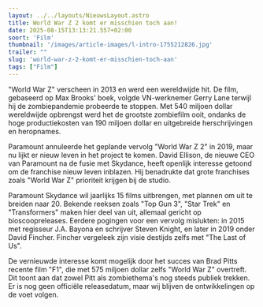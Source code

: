 ```yaml
---
layout: ../../layouts/NieuwsLayout.astro
title: World War Z 2 komt er misschien toch aan!
date: 2025-08-15T13:13:21.557+02:00
soort: 'Film'
thumbnail: '/images/article-images/l-intro-1755212826.jpg'
trailer: ""
slug: 'world-war-z-2-komt-er-misschien-toch-aan'
tags: ["Film"]
---
```


"World War Z" verscheen in 2013 en werd een wereldwijde hit. De film, gebaseerd
op Max Brooks' boek, volgde VN-werknemer Gerry Lane terwijl hij de
zombiepandemie probeerde te stoppen. Met 540 miljoen dollar wereldwijde
opbrengst werd het de grootste zombiefilm ooit, ondanks de hoge productiekosten
van 190 miljoen dollar en uitgebreide herschrijvingen en heropnames.

Paramount annuleerde het geplande vervolg "World War Z 2" in 2019, maar nu lijkt
er nieuw leven in het project te komen. David Ellison, de nieuwe CEO van
Paramount na de fusie met Skydance, heeft openlijk interesse getoond om de
franchise nieuw leven inblazen. Hij benadrukte dat grote franchises zoals "World
War Z" prioriteit krijgen bij de studio.

Paramount Skydance wil jaarlijks 15 films uitbrengen, met plannen om uit te
breiden naar 20. Bekende reeksen zoals "Top Gun 3", "Star Trek" en
"Transformers" maken hier deel van uit, allemaal gericht op bioscoopreleases.
Eerdere pogingen voor een vervolg mislukten: in 2015 met regisseur J.A. Bayona
en schrijver Steven Knight, en later in 2019 onder David Fincher. Fincher
vergeleek zijn visie destijds zelfs met "The Last of Us".

De vernieuwde interesse komt mogelijk door het succes van Brad Pitts recente
film "F1", die met 575 miljoen dollar zelfs "World War Z" overtreft. Dit toont
aan dat zowel Pitt als zombiethema's nog steeds publiek trekken. Er is nog geen
officiële releasedatum, maar wij blijven de ontwikkelingen op de voet volgen.